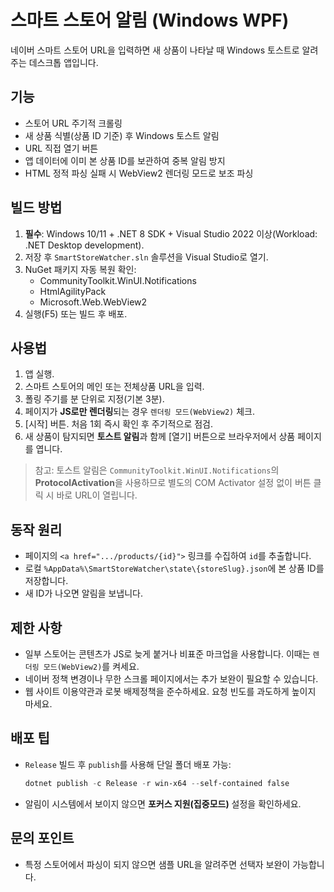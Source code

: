 # 스마트 스토어 알림 (Windows WPF)

네이버 스마트 스토어 URL을 입력하면 새 상품이 나타날 때 Windows 토스트로 알려주는 데스크톱 앱입니다.

## 기능
- 스토어 URL 주기적 크롤링
- 새 상품 식별(상품 ID 기준) 후 Windows 토스트 알림
- URL 직접 열기 버튼
- 앱 데이터에 이미 본 상품 ID를 보관하여 중복 알림 방지
- HTML 정적 파싱 실패 시 WebView2 렌더링 모드로 보조 파싱

## 빌드 방법
1. **필수**: Windows 10/11 + .NET 8 SDK + Visual Studio 2022 이상(Workload: .NET Desktop development).
2. 저장 후 `SmartStoreWatcher.sln` 솔루션을 Visual Studio로 열기.
3. NuGet 패키지 자동 복원 확인:
   - CommunityToolkit.WinUI.Notifications
   - HtmlAgilityPack
   - Microsoft.Web.WebView2
4. 실행(F5) 또는 빌드 후 배포.

## 사용법
1. 앱 실행.
2. 스마트 스토어의 메인 또는 전체상품 URL을 입력.
3. 폴링 주기를 분 단위로 지정(기본 3분).
4. 페이지가 **JS로만 렌더링**되는 경우 `렌더링 모드(WebView2)` 체크.
5. [시작] 버튼. 처음 1회 즉시 확인 후 주기적으로 점검.
6. 새 상품이 탐지되면 **토스트 알림**과 함께 [열기] 버튼으로 브라우저에서 상품 페이지를 엽니다.

> 참고: 토스트 알림은 `CommunityToolkit.WinUI.Notifications`의 **ProtocolActivation**을 사용하므로 별도의 COM Activator 설정 없이 버튼 클릭 시 바로 URL이 열립니다.

## 동작 원리
- 페이지의 `<a href=".../products/{id}">` 링크를 수집하여 `id`를 추출합니다.
- 로컬 `%AppData%\SmartStoreWatcher\state\{storeSlug}.json`에 본 상품 ID를 저장합니다.
- 새 ID가 나오면 알림을 보냅니다.

## 제한 사항
- 일부 스토어는 콘텐츠가 JS로 늦게 붙거나 비표준 마크업을 사용합니다. 이때는 `렌더링 모드(WebView2)`를 켜세요.
- 네이버 정책 변경이나 무한 스크롤 페이지에서는 추가 보완이 필요할 수 있습니다.
- 웹 사이트 이용약관과 로봇 배제정책을 준수하세요. 요청 빈도를 과도하게 높이지 마세요.

## 배포 팁
- `Release` 빌드 후 `publish`를 사용해 단일 폴더 배포 가능:
  ```powershell
  dotnet publish -c Release -r win-x64 --self-contained false
  ```
- 알림이 시스템에서 보이지 않으면 **포커스 지원(집중모드)** 설정을 확인하세요.

## 문의 포인트
- 특정 스토어에서 파싱이 되지 않으면 샘플 URL을 알려주면 선택자 보완이 가능합니다.
